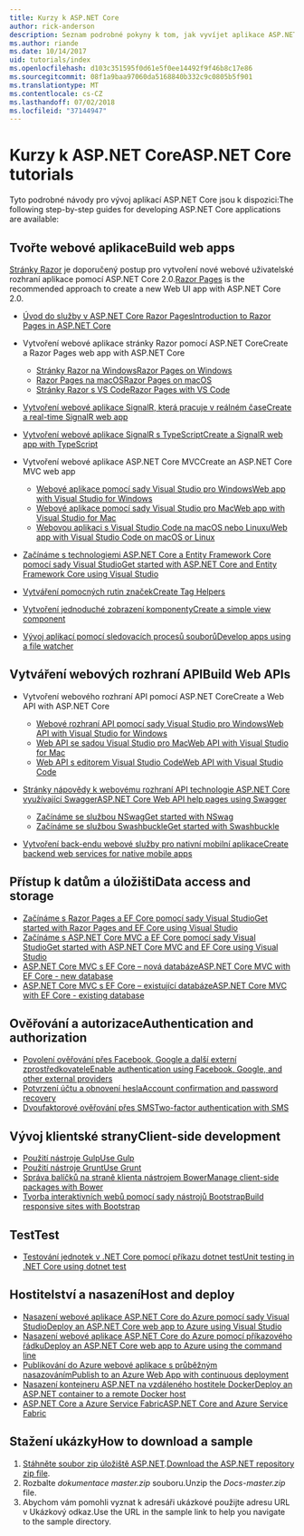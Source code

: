 ```yaml
---
title: Kurzy k ASP.NET Core
author: rick-anderson
description: Seznam podrobné pokyny k tom, jak vyvíjet aplikace ASP.NET Core.
ms.author: riande
ms.date: 10/14/2017
uid: tutorials/index
ms.openlocfilehash: d103c351595f0d61e5f0ee14492f9f46b8c17e86
ms.sourcegitcommit: 08f1a9baa97060da5168840b332c9c0805b5f901
ms.translationtype: MT
ms.contentlocale: cs-CZ
ms.lasthandoff: 07/02/2018
ms.locfileid: "37144947"
---
```

# <a name="aspnet-core-tutorials"></a><span data-ttu-id="48031-103">Kurzy k ASP.NET Core</span><span class="sxs-lookup"><span data-stu-id="48031-103">ASP.NET Core tutorials</span></span>

<span data-ttu-id="48031-104">Tyto podrobné návody pro vývoj aplikací ASP.NET Core jsou k dispozici:</span><span class="sxs-lookup"><span data-stu-id="48031-104">The following step-by-step guides for developing ASP.NET Core applications are available:</span></span>

## <a name="build-web-apps"></a><span data-ttu-id="48031-105">Tvořte webové aplikace</span><span class="sxs-lookup"><span data-stu-id="48031-105">Build web apps</span></span>

<span data-ttu-id="48031-106">[Stránky Razor](xref:razor-pages/index) je doporučený postup pro vytvoření nové webové uživatelské rozhraní aplikace pomocí ASP.NET Core 2.0.</span><span class="sxs-lookup"><span data-stu-id="48031-106">[Razor Pages](xref:razor-pages/index) is the recommended approach to create a new Web UI app with ASP.NET Core 2.0.</span></span>

* [<span data-ttu-id="48031-107">Úvod do služby v ASP.NET Core Razor Pages</span><span class="sxs-lookup"><span data-stu-id="48031-107">Introduction to Razor Pages in ASP.NET Core</span></span>](xref:razor-pages/index)
* <span data-ttu-id="48031-108">Vytvoření webové aplikace stránky Razor pomocí ASP.NET Core</span><span class="sxs-lookup"><span data-stu-id="48031-108">Create a Razor Pages web app with ASP.NET Core</span></span>

   * [<span data-ttu-id="48031-109">Stránky Razor na Windows</span><span class="sxs-lookup"><span data-stu-id="48031-109">Razor Pages on Windows</span></span>](xref:tutorials/razor-pages/index)
   * [<span data-ttu-id="48031-110">Razor Pages na macOS</span><span class="sxs-lookup"><span data-stu-id="48031-110">Razor Pages on macOS</span></span>](xref:tutorials/razor-pages-mac/index)
   * [<span data-ttu-id="48031-111">Stránky Razor s VS Code</span><span class="sxs-lookup"><span data-stu-id="48031-111">Razor Pages with VS Code</span></span>](xref:tutorials/razor-pages-vsc/index)  

* [<span data-ttu-id="48031-112">Vytvoření webové aplikace SignalR, která pracuje v reálném čase</span><span class="sxs-lookup"><span data-stu-id="48031-112">Create a real-time SignalR web app</span></span>](xref:tutorials/signalr)
* [<span data-ttu-id="48031-113">Vytvoření webové aplikace SignalR s TypeScript</span><span class="sxs-lookup"><span data-stu-id="48031-113">Create a SignalR web app with TypeScript</span></span>](xref:tutorials/signalr-typescript-webpack)

* <span data-ttu-id="48031-114">Vytvoření webové aplikace ASP.NET Core MVC</span><span class="sxs-lookup"><span data-stu-id="48031-114">Create an ASP.NET Core MVC web app</span></span>

   * [<span data-ttu-id="48031-115">Webové aplikace pomocí sady Visual Studio pro Windows</span><span class="sxs-lookup"><span data-stu-id="48031-115">Web app with Visual Studio for Windows</span></span>](xref:tutorials/first-mvc-app/index)
   * [<span data-ttu-id="48031-116">Webové aplikace pomocí sady Visual Studio pro Mac</span><span class="sxs-lookup"><span data-stu-id="48031-116">Web app with Visual Studio for Mac</span></span>](xref:tutorials/first-mvc-app-mac/index)
   * [<span data-ttu-id="48031-117">Webovou aplikaci s Visual Studio Code na macOS nebo Linuxu</span><span class="sxs-lookup"><span data-stu-id="48031-117">Web app with Visual Studio Code on macOS or Linux</span></span>](xref:tutorials/first-mvc-app-xplat/index)

* [<span data-ttu-id="48031-118">Začínáme s technologiemi ASP.NET Core a Entity Framework Core pomocí sady Visual Studio</span><span class="sxs-lookup"><span data-stu-id="48031-118">Get started with ASP.NET Core and Entity Framework Core using Visual Studio</span></span>](xref:data/ef-mvc/index)
* [<span data-ttu-id="48031-119">Vytváření pomocných rutin značek</span><span class="sxs-lookup"><span data-stu-id="48031-119">Create Tag Helpers</span></span>](xref:mvc/views/tag-helpers/authoring)
* [<span data-ttu-id="48031-120">Vytvoření jednoduché zobrazení komponenty</span><span class="sxs-lookup"><span data-stu-id="48031-120">Create a simple view component</span></span>](xref:mvc/views/view-components#walkthrough-creating-a-simple-view-component)
* [<span data-ttu-id="48031-121">Vývoj aplikací pomocí sledovacích procesů souborů</span><span class="sxs-lookup"><span data-stu-id="48031-121">Develop apps using a file watcher</span></span>](xref:tutorials/dotnet-watch)

## <a name="build-web-apis"></a><span data-ttu-id="48031-122">Vytváření webových rozhraní API</span><span class="sxs-lookup"><span data-stu-id="48031-122">Build Web APIs</span></span>

* <span data-ttu-id="48031-123">Vytvoření webového rozhraní API pomocí ASP.NET Core</span><span class="sxs-lookup"><span data-stu-id="48031-123">Create a Web API with ASP.NET Core</span></span>

  * [<span data-ttu-id="48031-124">Webové rozhraní API pomocí sady Visual Studio pro Windows</span><span class="sxs-lookup"><span data-stu-id="48031-124">Web API with Visual Studio for Windows</span></span>](xref:tutorials/first-web-api)
  * [<span data-ttu-id="48031-125">Web API se sadou Visual Studio pro Mac</span><span class="sxs-lookup"><span data-stu-id="48031-125">Web API with Visual Studio for Mac</span></span>](xref:tutorials/first-web-api-mac)
  * [<span data-ttu-id="48031-126">Web API s editorem Visual Studio Code</span><span class="sxs-lookup"><span data-stu-id="48031-126">Web API with Visual Studio Code</span></span>](xref:tutorials/web-api-vsc)

* [<span data-ttu-id="48031-127">Stránky nápovědy k webovému rozhraní API technologie ASP.NET Core využívající Swagger</span><span class="sxs-lookup"><span data-stu-id="48031-127">ASP.NET Core Web API help pages using Swagger</span></span>](xref:tutorials/web-api-help-pages-using-swagger)
  * [<span data-ttu-id="48031-128">Začínáme se službou NSwag</span><span class="sxs-lookup"><span data-stu-id="48031-128">Get started with NSwag</span></span>](xref:tutorials/get-started-with-nswag)
  * [<span data-ttu-id="48031-129">Začínáme se službou Swashbuckle</span><span class="sxs-lookup"><span data-stu-id="48031-129">Get started with Swashbuckle</span></span>](xref:tutorials/get-started-with-swashbuckle)

* [<span data-ttu-id="48031-130">Vytvoření back-endu webové služby pro nativní mobilní aplikace</span><span class="sxs-lookup"><span data-stu-id="48031-130">Create backend web services for native mobile apps</span></span>](xref:mobile/native-mobile-backend)

## <a name="data-access-and-storage"></a><span data-ttu-id="48031-131">Přístup k datům a úložišti</span><span class="sxs-lookup"><span data-stu-id="48031-131">Data access and storage</span></span>

* [<span data-ttu-id="48031-132">Začínáme s Razor Pages a EF Core pomocí sady Visual Studio</span><span class="sxs-lookup"><span data-stu-id="48031-132">Get started with Razor Pages and EF Core using Visual Studio</span></span>](xref:data/ef-rp/intro)
* [<span data-ttu-id="48031-133">Začínáme s ASP.NET Core MVC a EF Core pomocí sady Visual Studio</span><span class="sxs-lookup"><span data-stu-id="48031-133">Get started with ASP.NET Core MVC and EF Core using Visual Studio</span></span>](xref:data/ef-mvc/index)
* [<span data-ttu-id="48031-134">ASP.NET Core MVC s EF Core – nová databáze</span><span class="sxs-lookup"><span data-stu-id="48031-134">ASP.NET Core MVC with EF Core - new database</span></span>](/ef/core/get-started/aspnetcore/new-db)
* [<span data-ttu-id="48031-135">ASP.NET Core MVC s EF Core – existující databáze</span><span class="sxs-lookup"><span data-stu-id="48031-135">ASP.NET Core MVC with EF Core - existing database</span></span>](/ef/core/get-started/aspnetcore/existing-db)

## <a name="authentication-and-authorization"></a><span data-ttu-id="48031-136">Ověřování a autorizace</span><span class="sxs-lookup"><span data-stu-id="48031-136">Authentication and authorization</span></span>

* [<span data-ttu-id="48031-137">Povolení ověřování přes Facebook, Google a další externí zprostředkovatele</span><span class="sxs-lookup"><span data-stu-id="48031-137">Enable authentication using Facebook, Google, and other external providers</span></span>](xref:security/authentication/social/index)
* [<span data-ttu-id="48031-138">Potvrzení účtu a obnovení hesla</span><span class="sxs-lookup"><span data-stu-id="48031-138">Account confirmation and password recovery</span></span>](xref:security/authentication/accconfirm)
* [<span data-ttu-id="48031-139">Dvoufaktorové ověřování přes SMS</span><span class="sxs-lookup"><span data-stu-id="48031-139">Two-factor authentication with SMS</span></span>](xref:security/authentication/2fa)

## <a name="client-side-development"></a><span data-ttu-id="48031-140">Vývoj klientské strany</span><span class="sxs-lookup"><span data-stu-id="48031-140">Client-side development</span></span>

* [<span data-ttu-id="48031-141">Použití nástroje Gulp</span><span class="sxs-lookup"><span data-stu-id="48031-141">Use Gulp</span></span>](xref:client-side/using-gulp)
* [<span data-ttu-id="48031-142">Použití nástroje Grunt</span><span class="sxs-lookup"><span data-stu-id="48031-142">Use Grunt</span></span>](xref:client-side/using-grunt)
* [<span data-ttu-id="48031-143">Správa balíčků na straně klienta nástrojem Bower</span><span class="sxs-lookup"><span data-stu-id="48031-143">Manage client-side packages with Bower</span></span>](xref:client-side/bower)
* [<span data-ttu-id="48031-144">Tvorba interaktivních webů pomocí sady nástrojů Bootstrap</span><span class="sxs-lookup"><span data-stu-id="48031-144">Build responsive sites with Bootstrap</span></span>](xref:client-side/bootstrap)

## <a name="test"></a><span data-ttu-id="48031-145">Test</span><span class="sxs-lookup"><span data-stu-id="48031-145">Test</span></span>

* [<span data-ttu-id="48031-146">Testování jednotek v .NET Core pomocí příkazu dotnet test</span><span class="sxs-lookup"><span data-stu-id="48031-146">Unit testing in .NET Core using dotnet test</span></span>](/dotnet/articles/core/testing/unit-testing-with-dotnet-test)

## <a name="host-and-deploy"></a><span data-ttu-id="48031-147">Hostitelství a nasazení</span><span class="sxs-lookup"><span data-stu-id="48031-147">Host and deploy</span></span>

* [<span data-ttu-id="48031-148">Nasazení webové aplikace ASP.NET Core do Azure pomocí sady Visual Studio</span><span class="sxs-lookup"><span data-stu-id="48031-148">Deploy an ASP.NET Core web app to Azure using Visual Studio</span></span>](xref:tutorials/publish-to-azure-webapp-using-vs)
* [<span data-ttu-id="48031-149">Nasazení webové aplikace ASP.NET Core do Azure pomocí příkazového řádku</span><span class="sxs-lookup"><span data-stu-id="48031-149">Deploy an ASP.NET Core web app to Azure using the command line</span></span>](xref:tutorials/publish-to-azure-webapp-using-cli)
* [<span data-ttu-id="48031-150">Publikování do Azure webové aplikace s průběžným nasazováním</span><span class="sxs-lookup"><span data-stu-id="48031-150">Publish to an Azure Web App with continuous deployment</span></span>](xref:host-and-deploy/azure-apps/azure-continuous-deployment)
* [<span data-ttu-id="48031-151">Nasazení kontejneru ASP.NET na vzdáleného hostitele Docker</span><span class="sxs-lookup"><span data-stu-id="48031-151">Deploy an ASP.NET container to a remote Docker host</span></span>](/azure/vs-azure-tools-docker-hosting-web-apps-in-docker)
* [<span data-ttu-id="48031-152">ASP.NET Core a Azure Service Fabric</span><span class="sxs-lookup"><span data-stu-id="48031-152">ASP.NET Core and Azure Service Fabric</span></span>](/azure/service-fabric/service-fabric-add-a-web-frontend)

<a name="download"></a>
## <a name="how-to-download-a-sample"></a><span data-ttu-id="48031-153">Stažení ukázky</span><span class="sxs-lookup"><span data-stu-id="48031-153">How to download a sample</span></span>

1. <span data-ttu-id="48031-154">[Stáhněte soubor zip úložiště ASP.NET](https://codeload.github.com/aspnet/Docs/zip/master).</span><span class="sxs-lookup"><span data-stu-id="48031-154">[Download the ASP.NET repository zip file](https://codeload.github.com/aspnet/Docs/zip/master).</span></span>
1. <span data-ttu-id="48031-155">Rozbalte *dokumentace master.zip* souboru.</span><span class="sxs-lookup"><span data-stu-id="48031-155">Unzip the *Docs-master.zip* file.</span></span>
1. <span data-ttu-id="48031-156">Abychom vám pomohli vyznat k adresáři ukázkové použijte adresu URL v Ukázkový odkaz.</span><span class="sxs-lookup"><span data-stu-id="48031-156">Use the URL in the sample link to help you navigate to the sample directory.</span></span>
